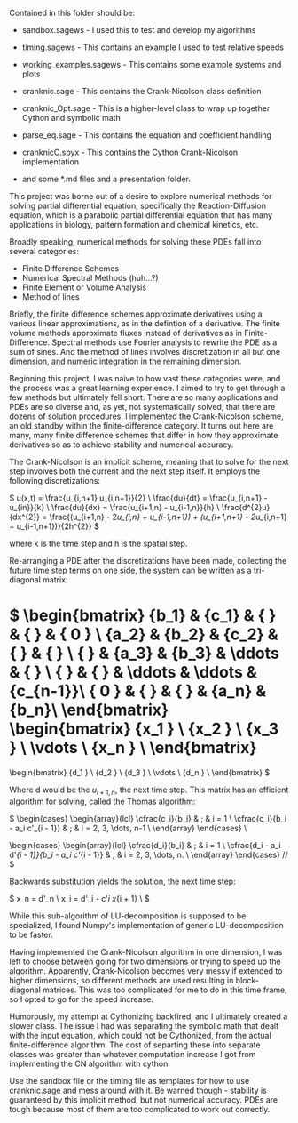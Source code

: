 Contained in this folder should be:

* sandbox.sagews - I used this to test and develop my algorithms
* timing.sagews - This contains an example I used to test relative speeds
* working_examples.sagews - This contains some example systems and plots

* cranknic.sage - This contains the Crank-Nicolson class definition

* cranknic_Opt.sage - This is a higher-level class to wrap up together Cython and symbolic math
* parse_eq.sage - This contains the equation and coefficient handling
* cranknicC.spyx - This contains the Cython Crank-Nicolson implementation

* and some *.md files and a presentation folder.

This project was borne out of a desire to explore numerical methods for solving partial differential equation, specifically the Reaction-Diffusion equation, which is a parabolic partial differential equation that has many applications in biology, pattern formation and chemical kinetics, etc. 

Broadly speaking, numerical methods for solving these PDEs fall into several categories: 

* Finite Difference Schemes
* Numerical Spectral Methods (huh...?)
* Finite Element or Volume Analysis
* Method of lines

Briefly, the finite difference schemes approximate derivatives using a various linear approximations, as in the defintion of a derivative. The finite volume methods approximate fluxes instead of derivatives as in Finite-Difference. Spectral methods use Fourier analysis to rewrite the PDE as a sum of sines. And the method of lines involves discretization in all but one dimension, and numeric integration in the remaining dimension.

Beginning this project, I was naive to how vast these categories were, and the process was a great learning experience. I aimed to try to get through a few methods but ultimately fell short. There are so many applications and PDEs are so diverse and, as yet, not systematically solved, that there are dozens of solution procedures. I implemented the Crank-Nicolson scheme, an old standby within the finite-difference category. It turns out here are many, many finite difference schemes that differ in how they approximate derivatives so as to achieve stability and numerical accuracy. 

The Crank-Nicolson is an implicit scheme, meaning that to solve for the next step involves both the current and the next step itself. It employs the following discretizations:

$
u(x,t) = \frac{u_{i,n+1} u_{i,n+1}}{2} \\
\frac{du}{dt} = \frac{u_{i,n+1} - u_{in}}{k} \\
\frac{du}{dx} = \frac{u_{i+1,n} - u_{i-1,n}}{h} \\
\frac{d^{2}u}{dx^{2}} = \frac{(u_{i+1,n} - 2*u_{i,n} + u_{i-1,n+1}) + (u_{i+1,n+1} - 2*u_{i,n+1} + u_{i-1,n+1})}{2h^{2}}
$

where k is the time step and h is the spatial step.

Re-arranging a PDE after the discretizations have been made, collecting the future time step terms on one side, the system can be written as a tri-diagonal matrix:

$
\begin{bmatrix}
   {b_1} &amp; {c_1} &amp; {   } &amp; {   } &amp; { 0 } \\
   {a_2} &amp; {b_2} &amp; {c_2} &amp; {   } &amp; {   } \\
   {   } &amp; {a_3} &amp; {b_3} &amp; \ddots &amp; {   } \\
   {   } &amp; {   } &amp; \ddots &amp; \ddots &amp; {c_{n-1}}\\
   { 0 } &amp; {   } &amp; {   } &amp; {a_n} &amp; {b_n}\\
\end{bmatrix}
\begin{bmatrix}
   {x_1 }  \\
   {x_2 }  \\
   {x_3 }  \\
   \vdots   \\
   {x_n }  \\
\end{bmatrix}
=
\begin{bmatrix}
   {d_1 }  \\
   {d_2 }  \\
   {d_3 }  \\
   \vdots   \\
   {d_n }  \\
\end{bmatrix}
$

Where d would be the $u_{i+1,n}$, the next time step. This matrix has an efficient algorithm for solving, called the Thomas algorithm:

$
\begin{cases}
\begin{array}{lcl}
  \cfrac{c_i}{b_i}                  &amp; ; &amp; i = 1 \\
  \cfrac{c_i}{b_i - a_i c'_{i - 1}} &amp; ; &amp; i = 2, 3, \dots, n-1 \\
\end{array}
\end{cases} \\

\begin{cases}
\begin{array}{lcl}
  \cfrac{d_i}{b_i}                  &amp; ; &amp; i = 1 \\
  \cfrac{d_i - a_i d'_{i - 1}}{b_i - a_i c'_{i - 1}} &amp; ; &amp; i = 2, 3, \dots, n. \\
\end{array}
\end{cases} //
$

Backwards substitution yields the solution, the next time step:

$
x_n = d'_n \\
x_i = d'_i - c'_i x_{i + 1} \\
$

While this sub-algorithm of LU-decomposition is supposed to be specialized, I found Numpy's implementation of generic LU-decomposition to be faster. 

Having implemented the Crank-Nicolson algorithm in one dimension, I was left to choose between going for two dimensions or trying to speed up the algorithm. Apparently, Crank-Nicolson becomes very messy if extended to higher dimensions, so different methods are used resulting in block-diagonal matrices. This was too complicated for me to do in this time frame, so I opted to go for the speed increase.

Humorously, my attempt at Cythonizing backfired, and I ultimately created a slower class. The issue I had was separating the symbolic math that dealt with the input equation, which could not be Cythonized, from the actual finite-difference algorithm. The cost of separting these into separate classes was greater than whatever computation increase I got from implementing the CN algorithm with cython. 

Use the sandbox file or the timing file as templates for how to use cranknic.sage and mess around with it. Be warned though - stability is guaranteed by this implicit method, but not numerical accuracy. PDEs are tough because most of them are too complicated to work out correctly.